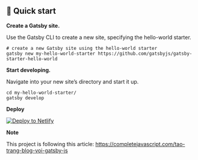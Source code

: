 ## 🚀 Quick start

**Create a Gatsby site.**

  Use the Gatsby CLI to create a new site, specifying the hello-world starter.

  ```shell
  # create a new Gatsby site using the hello-world starter
  gatsby new my-hello-world-starter https://github.com/gatsbyjs/gatsby-starter-hello-world
  ```

**Start developing.**

  Navigate into your new site’s directory and start it up.

  ```shell
  cd my-hello-world-starter/
  gatsby develop
  ```

**Deploy**

[![Deploy to Netlify](https://www.netlify.com/img/deploy/button.svg)](https://app.netlify.com/start/deploy?repository=https://github.com/gatsbyjs/gatsby-starter-hello-world)

**Note**

This project is following this article: https://completejavascript.com/tao-trang-blog-voi-gatsby-js
